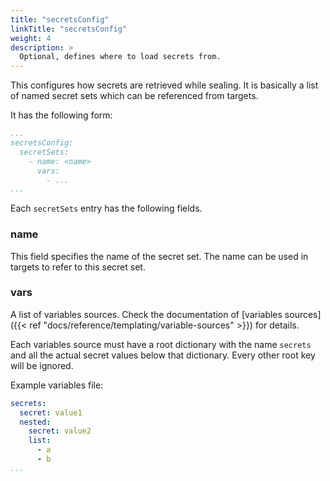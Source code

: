 ```yaml
---
title: "secretsConfig"
linkTitle: "secretsConfig"
weight: 4
description: >
  Optional, defines where to load secrets from.
---
```


This configures how secrets are retrieved while sealing. It is basically a list of named secret sets which can be
referenced from targets.

It has the following form:
```yaml
...
secretsConfig:
  secretSets:
    - name: <name>
      vars:
        - ...
...
```

Each `secretSets` entry has the following fields.

### name
This field specifies the name of the secret set. The name can be used in targets to refer to this secret set.

### vars
A list of variables sources. Check the documentation of
[variables sources]({{< ref "docs/reference/templating/variable-sources" >}}) for details.

Each variables source must have a root dictionary with the name `secrets` and all the actual secret values
below that dictionary. Every other root key will be ignored.

Example variables file:

```yaml
secrets:
  secret: value1
  nested:
    secret: value2
    list:
      - a
      - b
...
```
